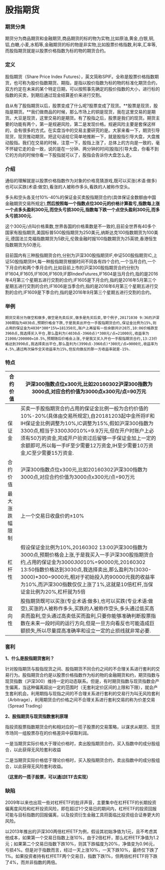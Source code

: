 # 股指期货

### 期货分类

期货分为商品期货和金融期货,商品期货的标的物为实物,比如原油,黄金,白银,铜,铝,白糖,小麦,水稻等,金融期货的标的物是非实物,比如股票价格指数,利率,汇率等,而股指期货就是以股票价格指数为标的物的期货合约。

### 定义

股指期货（Share Price Index Futures），英文简称SPIF。全称是股票价格指数期货，也可称为股价指数期货、期指，是指以股价指数为标的物的标准化期货合约，双方约定在未来的某个特定日期，可以按照事先确定的股价指数的大小，进行标的指数的买卖，到期后通过现金结算差价来进行交割。

自从有了股指期货以后，股票变成了什么呢?股票变成了现货。**股票是现货，股指是期货。**我们做商品的时候，那么市场上的铜是现货，我在这里交易的是期货。大豆是现货，这里交易的是期货。有了股指之后，股票是我们的现货。期货主要的功能有两个，第一是规避风险，第二是发现价格。规避风险主要是套保这样的，会有很多的方式。在实盘当中的交易主要研究的是。大家来看一下，期货引导现货，现货推动期货。把这句话给它简单地推断一下，就是股指引导大盘，大盘推动股指。我们在交易的时候，注意一下，股指上涨了，总体上的方向是一致的，毫不怀疑它走的会一致，说的是在一分钟、两分钟的时间[股指]引导大盘，你看不到它的方向的时候你看一下股指就可以了，股指会告诉你大盘怎么走。

### 介绍

通俗的理解就是以股票价格指数作为对象的价格竞猜游戏,既可以买涨(术语:做多)也可以买跌(术语:做空),看涨的人被称作多头,看跌的人被称作空头。

多头和空头各支付10%-40%的保证金买卖股指期货合约(具体保证金数额由中国金融期货交易所规定),**然后按照每一个指数点位300元的价格计算盈亏,指数每上涨一个点多头盈利300元,而空头亏损300元,指数每下跌一个点空头盈利300元,而多头亏损300元.**

这个300元/点叫价格乘数,世界各国的价格乘数是不一致的,目前全世界有40多个国家有股指期货,美国标普500股指期货为250美元,纳斯达克100指数期货为100美元,德国法兰克福指数期货为5欧元,伦敦金融时报100指数期货为25英镑,香港恒生指数期货为50港元.

目前国内有三种股指期货合约,分别为沪深300股指期货IF,中证500股指期货IC,上证50股指期货IH,每一种股指期货根据时间不同各有四个合约,一个当月合约,一个下月合约和两个季月合约,比如目前上市的沪深300股指期货合约分别为IF1604,IF1605,IF1606,IF1609,IF即IndexFutures,IF1604是当月合约,指的是2016年4月第三个星期五进行交割的合约,IF1605是下月合约,指的是2016年5月第三个星期五进行交割的合约,IF1606是当季合约,指的是2016年6月第三个星期五进行交割的合约,IF1609是下季合约,指的是2016年9月第三个星期五进行交割的合约。

### 举例

```
期货交易分为做空和做多,做空是先卖后买,做多是先买后卖,举个例子,20171030 9:36的沪深300期指为4030点,预期价格会下跌,于是我卖出开仓一手股指期货合约,保证金比例为15%,则占用的保证金为4030*300*15%=181350元,账户上再留有一些余额共计20万,10:06价格跌至3960点,我选择买入平仓,那么盈利为(4030点-3960点)*300元/点=21000元,收益率为21000/200000=10.5%,预期随后价格会上涨,于是我又买入开仓一手股指期货合约,13:23价格达到3990点,我选择卖出平仓,那么盈利为(3990点-3960点)*300元/点=9000元,收益率为4.5%,通过两次操作全天收益率为15%,但反向做反的那一方收益率就是-15%.
```

### 特点

| 合约价值       | 沪深300指数点位x300元,比如20160302沪深300指数为3000点,对应合约价值为3000点x300元/点=90万元 |
| -------------- | ------------------------------------------------------------ |
| 保证金         | 买卖一手股指期货合约占用的保证金比例一般为合约价值的10%-20%(具体由交易所规定),自20181203起中金所将IF和IH保证金比例调整为10%,IC调整为15%,假如沪深300指数为3300点,相当于3300*300*10%=9.9万元,但在开户时账户上必须有50万的资金,完成开户验资过后留够一手保证金加上一定的余额即可,所以每一手IF至少需要12万资金,IH至少需要10万资金,IC至少需要15万资金. |
| 合约价值       | 沪深300指数点位x300元,比如20160302沪深300指数为3000点,对应合约价值为3000点x300元/点=90万元 |
| 最大涨跌幅限制 | 上一个交易日收盘价的±10%                                     |
| 杠杆性         | 假设保证金比例为10%,20160302 13:00沪深300指数为3000点,预期价格会上涨,于是我买入一手沪深300股指期货合约,占用的保证金为3000*300*10%=90000元,20160302 13:50指数价格达到3030点,我选择卖出,那么盈利为(3030-3000)*300=9000元,相对于初始投入的90000元我的收益率为10%,而沪深300指数仅仅上涨了1%,这就是10倍杠杆,当保证金比例为20%,杠杆就为5倍 |
| 双向性         | 股指期货既可以买涨(专业术语:做多),也可以买跌(专业术语:做空),买涨的人被称作多头,买跌的人被称作空头,多头通过低买高卖而盈利,空头通过高卖低买而盈利,只要你能够准确判断股票指数在未来一段时间的运行方向,但是一旦方向看反也可能造成巨额损失,所以尽量提高准确率和设立一定的止损线就非常必要. |

### 套利

**1、什么是股指期货套利？**

针对股指期货与股指现货之间、股指期货不同合约之间的不合理关系进行套利的交易行为。股指期货合约是以股票价格指数作为标的物的金融期货和约，期货指数与现货指数（沪深300）维持一定的动态联系。但是，有时期货指数与现货指数会产生偏离，当这种偏离超出一定的范围时（无套利定价区间的上限和下限），就会产生套利机会。利用期指与现指之间的不合理关系进行套利的交易行为叫无风险套利（Arbitrage），利用期货合约价格之间不合理关系进行套利交易的称为价差交易（Spread Trading）

**2、股指期货与现货指数套利原理**

指投资股票指数期货合约和相对应的一揽子股票的交易策略，以谋求从期货、现货市场同一组股票存在的价格差异中获取利润。

一是当期货实际价格大于理论价格时，卖出股指期货合约，买入指数中的成分股组合，以此获得无风险套利收益

二是当期货实际价格低于理论价格时，买入股指期货合约，卖出指数中的成分股组合，以此获得无风险套利收益。

**（这里的一揽子股票，可以通过ETF去实现）**

### 缺陷

2009年以来也出现一些对杠杆ETF的批评声音，主要集中在杠杆ETF的长期投资偏离度风险和杠杆投资风险，即在超过1个交易日的期间内，杠杆ETF的投资回报可能与目标指数的回报偏离，以及投资衍生金融工具将面临比投资组合证券更大的风险。

以2013年推出的沪深300两倍杠杆ETF为例，假设其初始净值为1元，且不考虑其他成本，如果第一个交易日指数上涨10%，由于2倍杠杆，那么杠杆ETF净值为1.2元；如果第二个交易日指数下跌10%，则其下跌幅度为20%，净值变为0.96元，亏损4%。但是对于指数而言，经过一天上涨10%，一天下跌10%，最终仅下跌了1%。如果投资者持有杠杆ETF两个交易日，指数下跌1%，但两倍杠杆ETF将下跌了4%，而并非指数的两倍。

